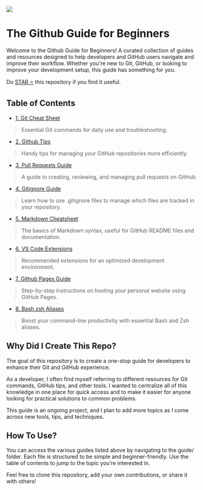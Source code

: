![](https://capsule-render.vercel.app/api?type=cylinder&height=150&color=timeGradient&text=Github%20101&reversal=false&desc=The%20Github%20Guide%20by%20PiyerX&textBg=false&fontAlignY=47&descAlignY=73)

# The Github Guide for Beginners
Welcome to the Github Guide for Beginners! 
A curated collection of guides and resources designed to help developers and GitHub users navigate and improve their workflow. Whether you're new to Git, GitHub, or looking to improve your development setup, this guide has something for you.

Do [STAR ⭐](https://github.com/piyerx) this repository if you find it useful.

## Table of Contents
* [1. Git Cheat Sheet](GUIDEs/01-git-cheat-sheet.md)
> Essential Git commands for daily use and troubleshooting.
* [2. Github Tips](GUIDEs/02-github-tips.md)
> Handy tips for managing your GitHub repositories more efficiently.
* [3. Pull Requests Guide](GUIDEs/03-pull-requests.md)
> A guide to creating, reviewing, and managing pull requests on GitHub.
* [4. Gitignore Guide](GUIDEs/04-gitignore-guide.md)
> Learn how to use .gitignore files to manage which files are tracked in your repository.
* [5. Markdown Cheatsheet](GUIDEs/05-markdown-cheatsheet.md)
> The basics of Markdown syntax, useful for GitHub README files and documentation.
* [6. VS Code Extensions](GUIDEs/06-vscode-extensions.md)
> Recommended extensions for an optimized development environment.
* [7. Github Pages Guide](GUIDEs/07-github-pages-guide.md)
> Step-by-step instructions on hosting your personal website using GitHub Pages.
* [8. Bash zsh Aliases](GUIDEs/08-bash-zsh-aliases.md)
> Boost your command-line productivity with essential Bash and Zsh aliases.

## Why Did I Create This Repo?
The goal of this repository is to create a one-stop guide for developers to enhance their Git and GitHub experience. 

As a developer, I often find myself referring to different resources for Git commands, GitHub tips, and other tools. I wanted to centralize all of this knowledge in one place for quick access and to make it easier for anyone looking for practical solutions to common problems.

This guide is an ongoing project, and I plan to add more topics as I come across new tools, tips, and techniques.

## How To Use?
You can access the various guides listed above by navigating to the guide/ folder. Each file is structured to be simple and beginner-friendly. Use the table of contents to jump to the topic you’re interested in.

Feel free to clone this repository, add your own contributions, or share it with others!
